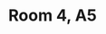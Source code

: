 ---
basin: 'Yes'
cudn: true
floor: Second
grade: 3
images:
- /room_database/images/fc/a5_4_1.jpg
- /room_database/images/fc/a5_4_2.jpg
living_room: 'No'
location: Front Court
name: '4'
network: Wired and Wireless
title: Room 4, A5
---